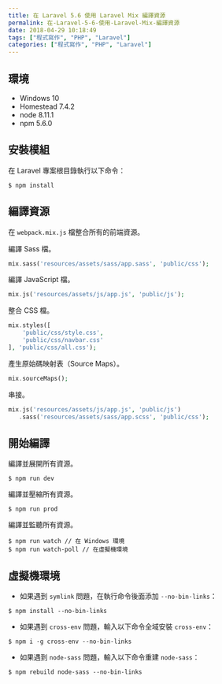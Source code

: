 ```yaml
---
title: 在 Laravel 5.6 使用 Laravel Mix 編譯資源
permalink: 在-Laravel-5-6-使用-Laravel-Mix-編譯資源
date: 2018-04-29 10:18:49
tags: ["程式寫作", "PHP", "Laravel"]
categories: ["程式寫作", "PHP", "Laravel"]
---
```


## 環境
- Windows 10
- Homestead 7.4.2
- node 8.11.1
- npm 5.6.0

## 安裝模組
在 Laravel 專案根目錄執行以下命令：
```
$ npm install
```

## 編譯資源
在 `webpack.mix.js` 檔整合所有的前端資源。

編譯 Sass 檔。
```PHP
mix.sass('resources/assets/sass/app.sass', 'public/css');
```
編譯 JavaScript 檔。
```PHP
mix.js('resources/assets/js/app.js', 'public/js');
```
整合 CSS 檔。
```PHP
mix.styles([
    'public/css/style.css',
    'public/css/navbar.css'
], 'public/css/all.css');
```
產生原始碼映射表（Source Maps）。
```PHP
mix.sourceMaps();
```
串接。
```PHP
mix.js('resources/assets/js/app.js', 'public/js')
   .sass('resources/assets/sass/app.scss', 'public/css');
```

## 開始編譯
編譯並展開所有資源。
```
$ npm run dev
```
編譯並壓縮所有資源。
```
$ npm run prod
```
編譯並監聽所有資源。
```
$ npm run watch // 在 Windows 環境
$ npm run watch-poll // 在虛擬機環境
```

## 虛擬機環境
- 如果遇到 `symlink` 問題，在執行命令後面添加 `--no-bin-links`：

```
$ npm install --no-bin-links
```

- 如果遇到 `cross-env` 問題，輸入以下命令全域安裝 `cross-env`：

```
$ npm i -g cross-env --no-bin-links
```

- 如果遇到 `node-sass` 問題，輸入以下命令重建 `node-sass`：

```
$ npm rebuild node-sass --no-bin-links
```